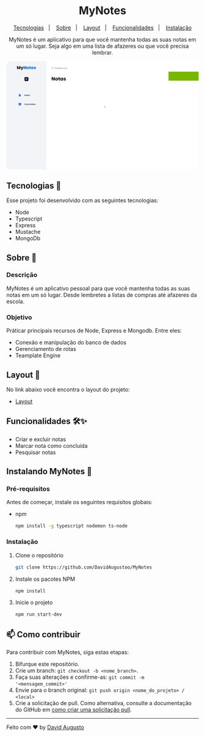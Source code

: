 <h1 align="center"> MyNotes </h1>
<p align="center">
  <a href="#tecnologias-">Tecnologias</a>&nbsp;&nbsp;&nbsp;|&nbsp;&nbsp;&nbsp;
  <a href="#sobre-">Sobre</a>&nbsp;&nbsp;&nbsp;|&nbsp;&nbsp;&nbsp;
  <a href="#layout-">Layout</a>&nbsp;&nbsp;&nbsp;|&nbsp;&nbsp;&nbsp;
  <a href="#funcionalidades-">Funcionalidades</a>&nbsp;&nbsp;&nbsp;|&nbsp;&nbsp;&nbsp;
  <a href="#instalação-">Instalação</a>
</p>
<p align="center"> 
MyNotes é um aplicativo para que você mantenha todas as suas notas em um só lugar. Seja algo em uma lista de afazeres ou que você precisa lembrar.
</p>
<p align="center">
<img src="/public/images/app.gif" align="center" style="border-radius: 10px" />
</p>

## Tecnologias 🚀 
Esse projeto foi desenvolvido com as seguintes tecnologias:
- Node
- Typescript
- Express
- Mustache
- MongoDb

## Sobre 📖


### Descrição
MyNotes é um aplicativo pessoal para que você mantenha todas as suas notas em um só lugar. Desde lembretes a listas de compras até afazeres da escola.


### Objetivo
Práticar principais recursos de Node, Express e Mongodb. Entre eles:

- Conexão e manipulação do banco de dados
- Gerenciamento de rotas
- Teamplate Engine


##  Layout 🔖
No link abaixo você encontra o layout do projeto:
- [Layout](https://www.figma.com/file/thaeQqV5xbEVZmQNPCVf7E/MyNotes?node-id=0%3A1)

## Funcionalidades 🛠✨
- Criar e excluir notas
- Marcar nota como concluída
- Pesquisar notas


## Instalando MyNotes 🚀

### Pré-requisitos

Antes de começar, instale os seguintes requisitos globais:

* npm
  ```sh
  npm install -g typescript nodemon ts-node
  ```

### Instalação

1. Clone o repositório
   ```sh
   git clone https://github.com/DavidAugustoo/MyNotes
   ```
2. Instale os pacotes NPM
   ```sh
   npm install
   ```
3. Inicie o projeto
   ```sh
   npm run start-dev
   ```


## 📫 Como contribuir
<!---Se o seu README for longo ou se você tiver algum processo ou etapas específicas que deseja que os contribuidores sigam, considere a criação de um arquivo CONTRIBUTING.md separado--->
Para contribuir com MyNotes, siga estas etapas:
1. Bifurque este repositório.
2. Crie um branch: `git checkout -b <nome_branch>`.
3. Faça suas alterações e confirme-as: `git commit -m '<mensagem_commit>'`
4. Envie para o branch original: `git push origin <nome_do_projeto> / <local>`
5. Crie a solicitação de pull.
Como alternativa, consulte a documentação do GitHub em [como criar uma solicitação pull](https://help.github.com/en/github/collaborating-with-issues-and-pull-requests/creating-a-pull-request).
---
Feito com ♥ by [David Augusto](https://github.com/DavidAugustoo)
